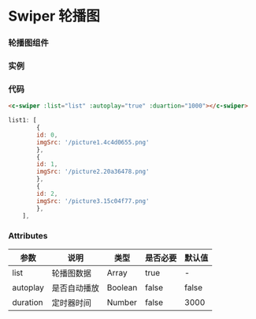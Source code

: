 # Swiper 轮播图
### 轮播图组件

### 实例
### 
<c-swiper></c-swiper>

### 代码
```html
<c-swiper :list="list" :autoplay="true" :duartion="1000"></c-swiper>
```
```javascript
list1: [
        {
        id: 0,
        imgSrc: '/picture1.4c4d0655.png'
        },
        {
        id: 1,
        imgSrc: '/picture2.20a36478.png'
        },
        {
        id: 2,
        imgSrc: '/picture3.15c04f77.png'
        },
    ],
```

### Attributes
 | 参数 | 说明 | 类型 | 是否必要 | 默认值 |
 | ---  | ---  | --  |   ----   | ----  |
 | list | 轮播图数据 | Array | true | - |
 | autoplay | 是否自动播放 | Boolean | false | false |
 | duration | 定时器时间 | Number | false | 3000 |